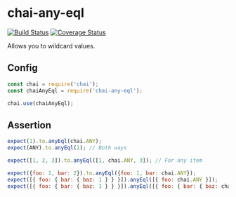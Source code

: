 # chai-any-eql

[![Build Status](https://travis-ci.org/eduardo-matos/chai-any-eql.svg?branch=master)](https://travis-ci.org/eduardo-matos/chai-any-eql)
[![Coverage Status](https://coveralls.io/repos/github/eduardo-matos/chai-any-eql/badge.svg?branch=master)](https://coveralls.io/github/eduardo-matos/chai-any-eql?branch=master)

Allows you to wildcard values.

## Config

```js
const chai = require('chai');
const chaiAnyEql = require('chai-any-eql');

chai.use(chaiAnyEql);
```

## Assertion

```js
expect(1).to.anyEql(chai.ANY);
expect(ANY).to.anyEql(1); // Both ways

expect([1, 2, 3]).to.anyEql([1, chai.ANY, 3]); // For any item

expect({foo: 1, bar: 2}).to.anyEql({foo: 1, bar: chai.ANY});
expect([{ foo: { bar: { baz: 1 } } }]).anyEql([{ foo: chai.ANY }]);
expect([{ foo: { bar: { baz: 1 } } }]).anyEql([{ foo: { bar: { baz: chai.ANY } } }]); // On any level
```

